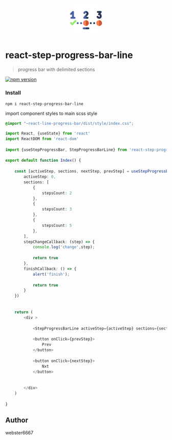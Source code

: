 <p align="center" style="text-align:center">
    <img src="./illustration.svg" alt="illustration" width="100"/>
</p>

# react-step-progress-bar-line

> progress bar with delimited sections

[![npm version](https://badge.fury.io/js/react-step-progress-bar-line.svg)](https://www.npmjs.com/package/react-step-progress-bar-line)

### Install

```shell
npm i react-step-progress-bar-line
```

import component styles to main scss style
```scss
@import "~react-line-progress-bar/dist/style/index.css";
```

```typescript jsx
import React, {useState} from 'react'
import ReactDOM from 'react-dom'

import {useStepProgressBar, StepProgressBarLine} from 'react-step-progress-bar-line'

export default function Index() {

    const [activeStep, sections, nextStep, prevStep] = useStepProgressBar({
        activeStep: 0,
        sections: [
            {
                stepsCount: 2
            },
            {
                stepsCount: 3
            },
            {
                stepsCount: 5
            },
        ],
        stepChangeCallback: (step) => {
            console.log('change',step);

            return true
        },
        finishCallback: () => {
            alert('finish');

            return true
        }
    })

    
    return (
        <div >

            <StepProgressBarLine activeStep={activeStep} sections={sections} />

            <button onClick={prevStep}>
                Prev
            </button>

            <button onClick={nextStep}>
                Nxt
            </button>


        </div>
    )

}

```

## Author

webster6667
